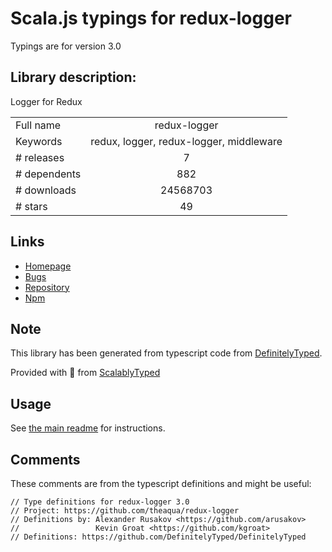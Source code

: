 
# Scala.js typings for redux-logger

Typings are for version 3.0

## Library description:
Logger for Redux

|                    |                 |
| ------------------ | :-------------: |
| Full name          | redux-logger |
| Keywords           | redux, logger, redux-logger, middleware |
| # releases         | 7 |
| # dependents       | 882 |
| # downloads        | 24568703 |
| # stars            | 49 |

## Links
- [Homepage](https://github.com/theaqua/redux-logger#readme)
- [Bugs](https://github.com/theaqua/redux-logger/issues)
- [Repository](https://github.com/theaqua/redux-logger)
- [Npm](https://www.npmjs.com/package/redux-logger)
    


## Note
This library has been generated from typescript code from [DefinitelyTyped](https://definitelytyped.org).

Provided with :purple_heart: from [ScalablyTyped](https://github.com/oyvindberg/ScalablyTyped)

## Usage
See [the main readme](../../readme.md) for instructions.

## Comments

These comments are from the typescript definitions and might be useful:
```
// Type definitions for redux-logger 3.0
// Project: https://github.com/theaqua/redux-logger
// Definitions by: Alexander Rusakov <https://github.com/arusakov>
//                 Kevin Groat <https://github.com/kgroat>
// Definitions: https://github.com/DefinitelyTyped/DefinitelyTyped

```

